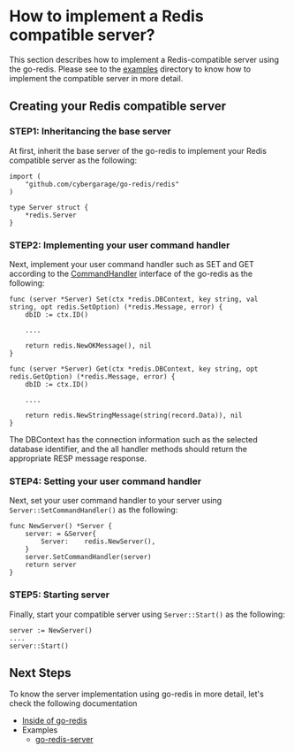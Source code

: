 # How to implement a Redis compatible server?

This section describes how to implement a Redis-compatible server using the go-redis. Please see to the [examples](../examples) directory to know how to implement the compatible server in more detail.

## Creating your Redis compatible server

### STEP1: Inheritancing the base server

At first, inherit the base server of the go-redis to implement your Redis compatible server as the following:

```
import (
	"github.com/cybergarage/go-redis/redis"
)

type Server struct {
	*redis.Server
}
```

### STEP2: Implementing your user command handler

Next, implement your user command handler such as SET and GET according to the [CommandHandler](../redis/handler.go) interface of the go-redis as the following:

```
func (server *Server) Set(ctx *redis.DBContext, key string, val string, opt redis.SetOption) (*redis.Message, error) {
	dbID := ctx.ID()

    ....

	return redis.NewOKMessage(), nil
}

func (server *Server) Get(ctx *redis.DBContext, key string, opt redis.GetOption) (*redis.Message, error) {
	dbID := ctx.ID()

    ....

	return redis.NewStringMessage(string(record.Data)), nil
}
```

The DBContext has the connection information such as the selected database identifier, and the all handler methods should return the appropriate RESP message response.

### STEP4: Setting your user command handler

Next, set your user command handler to your server using `Server::SetCommandHandler()` as the following:

```
func NewServer() *Server {
	server: = &Server{
		Server:    redis.NewServer(),
	}
    server.SetCommandHandler(server)
    return server
}
```

### STEP5: Starting server

Finally, start your compatible server using `Server::Start()` as the following:

```
server := NewServer()
....
server::Start()
```

## Next Steps

To know the server implementation using go-redis in more detail, let's check the following documentation 

- [Inside of go-redis](server_inside.md)
- Examples
    - [go-redis-server](../examples/go-redis-server)

